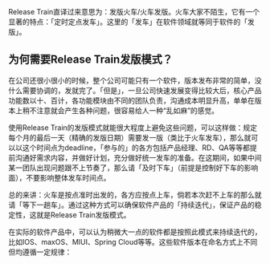 
Release Train直译过来意思为：发版火车/火车发版。火车大家不陌生，它有一个显著的特点：「定时定点发车」。这里的「发车」在软件领域就等同于软件的「发版」。


## 为何需要Release Train发版模式？

在公司还很小很小的时候，整个公司可能只有一个软件，版本发布非常的简单，没什么需要协调的，发就完了。「但是」，一旦公司快速发展变得比较大后，核心产品功能数以十、百计，各功能模块由不同的团队负责，沟通成本明显升高，单单在版本上稍不注意就会产生各种问题，很容易给人一种“乱如麻”的感觉。

使用Release Train的发版模式就能很大程度上避免这些问题，可以这样做：规定每个月的最后一天（精确的发版日期）需要发一版（类比于火车发车），那么就可以以这个时间点为deadline，「参与的」的各方包括产品经理、RD、QA等等都提前沟通好需求内容，并做好计划，充分做好统一发车的准备。在这期间，如果中间某一团队出现问题跟不上节奏了，那么请「及时下车」（前提是控制好下车的影响面），不要影响整体发车时间点。

总的来讲：火车是按点准时出发的，各方应按点上车，倘若本次赶不上车的那么就请「等下一趟车」。通过这种方式可以确保软件产品的「持续迭代」，保证产品的稳定性，这就是Release Train发版模式。

在实际的软件产品中，可以认为稍微大一点的软件都是按照此模式来持续迭代的，比如IOS、maxOS、MIUI、Spring Cloud等等。这些软件版本在命名方式上不同但均遵循一定规律：